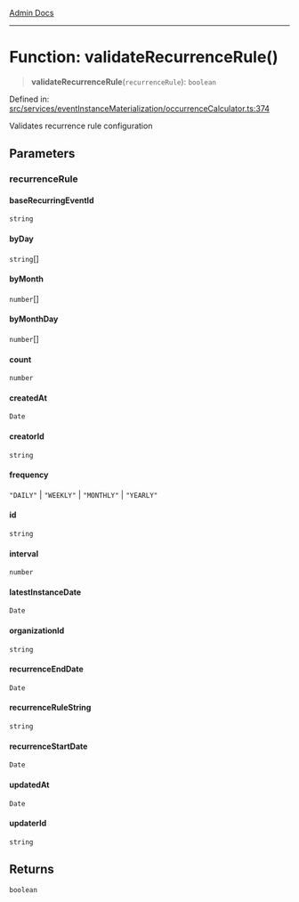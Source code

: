 [Admin Docs](/)

***

# Function: validateRecurrenceRule()

> **validateRecurrenceRule**(`recurrenceRule`): `boolean`

Defined in: [src/services/eventInstanceMaterialization/occurrenceCalculator.ts:374](https://github.com/gautam-divyanshu/talawa-api/blob/de42235531e11387f0ad0479547630845dbc8b37/src/services/eventInstanceMaterialization/occurrenceCalculator.ts#L374)

Validates recurrence rule configuration

## Parameters

### recurrenceRule

#### baseRecurringEventId

`string`

#### byDay

`string`[]

#### byMonth

`number`[]

#### byMonthDay

`number`[]

#### count

`number`

#### createdAt

`Date`

#### creatorId

`string`

#### frequency

`"DAILY"` \| `"WEEKLY"` \| `"MONTHLY"` \| `"YEARLY"`

#### id

`string`

#### interval

`number`

#### latestInstanceDate

`Date`

#### organizationId

`string`

#### recurrenceEndDate

`Date`

#### recurrenceRuleString

`string`

#### recurrenceStartDate

`Date`

#### updatedAt

`Date`

#### updaterId

`string`

## Returns

`boolean`

